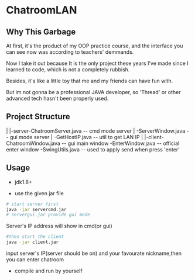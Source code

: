 # ChatroomLAN
## Why This Garbage
At first, it's the product of my OOP practice course, and the interface you can see now was according to teachers' demmands.

Now I take it out because It is the only project these years I've made since I learned to code, which is not a completely rubbish.

Besides, it's like a little toy that me and my friends can have fun with.

But im not gonna be a professional JAVA developer, so 'Thread' or other advanced tech hasn't been properly used.
## Project Structure
|
|-server-ChatroomServer.java -- cmd mode server
|       -ServerWindow.java -- gui mode server
|       -GetHostIP.java -- util to get LAN IP 
|
|-client-ChatroomWindow.java -- gui main window
        -EnterWindow.java -- official enter window
        -SwingUtils.java -- used to apply send when press 'enter'
## Usage
+ jdk1.8+
- use the given jar file
```bash
# start server first
java -jar servercmd.jar 
# servergui.jar provide gui mode
```
 Server's IP address will show in cmd(or gui)
```bash
#then start the client
java -jar client.jar
```
 input server's IP(server should be on) and your favourate nickname,then you can enter chatroom
- compile and run by yourself
